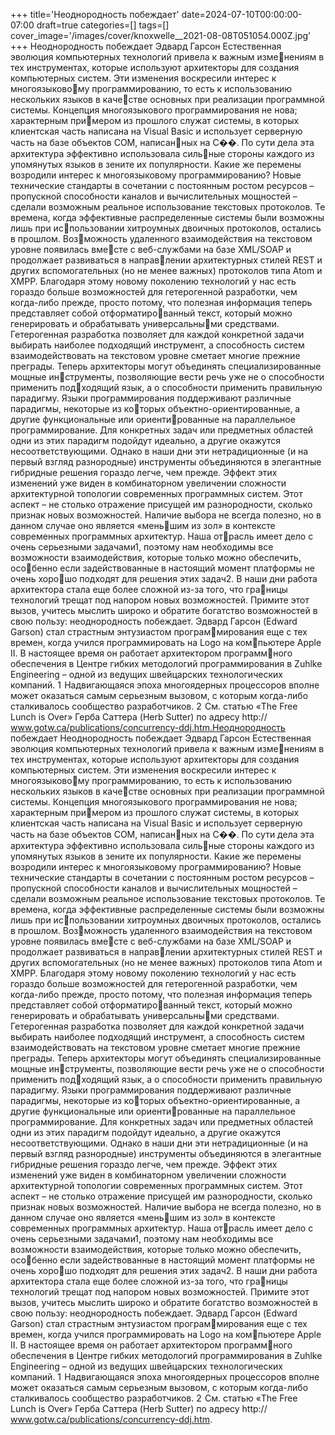 +++
title='Неоднородность побеждает'
date=2024-07-10T00:00:00-07:00
draft=true
categories=[]
tags=[]
cover_image='/images/cover/knoxwelle__2021-08-08T051054.000Z.jpg'
+++
Неоднородность побеждает
Эдвард Гарсон
Естественная эволюция компьютерных технологий привела к важным изменениям в тех инструментах, которые используют архитекторы для создания
компьютерных систем. Эти изменения воскресили интерес к многоязыковому программированию, то есть к использованию нескольких языков в качестве основных при реализации программной системы.
Концепция многоязыкового программирования не нова; характерным примером из прошлого служат системы, в которых клиентская часть написана
на Visual Basic и использует серверную часть на базе объектов COM, написанных на C��. По сути дела эта архитектура эффективно использовала сильные стороны каждого из упомянутых языков в зените их популярности.
Какие же перемены возродили интерес к многоязыковому программированию?
Новые технические стандарты в сочетании с постоянным ростом ресурсов –
пропускной способности каналов и вычислительных мощностей – сделали
возможным реальное использование текстовых протоколов. Те времена,
когда эффективные распределенные системы были возможны лишь при использовании хитроумных двоичных протоколов, остались в прошлом. Возможность удаленного взаимодействия на текстовом уровне появилась вместе с веб-службами на базе XML/SOAP и продолжает развиваться в направлении архитектурных стилей REST и других вспомогательных (но не менее
важных) протоколов типа Atom и XMPP.
Благодаря этому новому поколению технологий у нас есть гораздо больше
возможностей для гетерогенной разработки, чем когда-либо прежде, просто
потому, что полезная информация теперь представляет собой отформатированный текст, который можно генерировать и обрабатывать универсальными средствами. Гетерогенная разработка позволяет для каждой конкретной
задачи выбирать наиболее подходящий инструмент, а способность систем
взаимодействовать на текстовом уровне сметает многие прежние преграды.
Теперь архитекторы могут объединять специализированные мощные инструменты, позволяющие вести речь уже не о способности применить подходящий язык, а о способности применить правильную парадигму. Языки
программирования поддерживают различные парадигмы, некоторые из которых объектно-ориентированные, а другие функциональные или ориентированные на параллельное программирование. Для конкретных задач или
предметных областей одни из этих парадигм подойдут идеально, а другие
окажутся несоответствующими. Однако в наши дни эти нетрадиционные
(и на первый взгляд разнородные) инструменты объединяются в элегантные
гибридные решения гораздо легче, чем прежде.
Эффект этих изменений уже виден в комбинаторном увеличении сложности
архитектурной топологии современных программных систем. Этот аспект –
не столько отражение присущей им разнородности, сколько признак новых
возможностей.
Наличие выбора не всегда полезно, но в данном случае оно является «меньшим из зол» в контексте современных программных архитектур. Наша отрасль имеет дело с очень серьезными задачами1, поэтому нам необходимы
все возможности взаимодействия, которые только можно обеспечить, особенно если задействованные в настоящий момент платформы не очень хорошо подходят для решения этих задач2.
В наши дни работа архитектора стала еще более сложной из-за того, что границы технологий трещат под напором новых возможностей. Примите этот
вызов, учитесь мыслить широко и обратите богатство возможностей в свою
пользу: неоднородность побеждает.
Эдвард Гарсон (Edward Garson) стал страстным энтузиастом программирования еще с тех времен, когда учился программировать на Logo на компьютере Apple II. В настоящее время он работает архитектором программного обеспечения в Центре гибких методологий программирования в Zuhlke
Engineering – одной из ведущих швейцарских технологических компаний.
1  Надвигающаяся эпоха многоядерных процессоров вполне может оказаться
самым серьезным вызовом, с которым когда-либо сталкивалось сообщество
разработчиков.
2  См. статью «The Free Lunch is Over» Герба Саттера (Herb Sutter) по адресу http://
www.gotw.ca/publications/concurrency-ddj.htm.Неоднородность побеждает 
Неоднородность побеждает
Эдвард Гарсон
Естественная эволюция компьютерных технологий привела к важным изменениям в тех инструментах, которые используют архитекторы для создания
компьютерных систем. Эти изменения воскресили интерес к многоязыковому программированию, то есть к использованию нескольких языков в качестве основных при реализации программной системы.
Концепция многоязыкового программирования не нова; характерным примером из прошлого служат системы, в которых клиентская часть написана
на Visual Basic и использует серверную часть на базе объектов COM, написанных на C��. По сути дела эта архитектура эффективно использовала сильные стороны каждого из упомянутых языков в зените их популярности.
Какие же перемены возродили интерес к многоязыковому программированию?
Новые технические стандарты в сочетании с постоянным ростом ресурсов –
пропускной способности каналов и вычислительных мощностей – сделали
возможным реальное использование текстовых протоколов. Те времена,
когда эффективные распределенные системы были возможны лишь при использовании хитроумных двоичных протоколов, остались в прошлом. Возможность удаленного взаимодействия на текстовом уровне появилась вместе с веб-службами на базе XML/SOAP и продолжает развиваться в направлении архитектурных стилей REST и других вспомогательных (но не менее
важных) протоколов типа Atom и XMPP.
Благодаря этому новому поколению технологий у нас есть гораздо больше
возможностей для гетерогенной разработки, чем когда-либо прежде, просто
потому, что полезная информация теперь представляет собой отформатированный текст, который можно генерировать и обрабатывать универсальными средствами. Гетерогенная разработка позволяет для каждой конкретной
задачи выбирать наиболее подходящий инструмент, а способность систем
взаимодействовать на текстовом уровне сметает многие прежние преграды.
Теперь архитекторы могут объединять специализированные мощные инструменты, позволяющие вести речь уже не о способности применить подходящий язык, а о способности применить правильную парадигму. Языки
программирования поддерживают различные парадигмы, некоторые из которых объектно-ориентированные, а другие функциональные или ориентированные на параллельное программирование. Для конкретных задач или
предметных областей одни из этих парадигм подойдут идеально, а другие
окажутся несоответствующими. Однако в наши дни эти нетрадиционные
(и на первый взгляд разнородные) инструменты объединяются в элегантные
гибридные решения гораздо легче, чем прежде.
Эффект этих изменений уже виден в комбинаторном увеличении сложности
архитектурной топологии современных программных систем. Этот аспект –
не столько отражение присущей им разнородности, сколько признак новых
возможностей.
Наличие выбора не всегда полезно, но в данном случае оно является «меньшим из зол» в контексте современных программных архитектур. Наша отрасль имеет дело с очень серьезными задачами1, поэтому нам необходимы
все возможности взаимодействия, которые только можно обеспечить, особенно если задействованные в настоящий момент платформы не очень хорошо подходят для решения этих задач2.
В наши дни работа архитектора стала еще более сложной из-за того, что границы технологий трещат под напором новых возможностей. Примите этот
вызов, учитесь мыслить широко и обратите богатство возможностей в свою
пользу: неоднородность побеждает.
Эдвард Гарсон (Edward Garson) стал страстным энтузиастом программирования еще с тех времен, когда учился программировать на Logo на компьютере Apple II. В настоящее время он работает архитектором программного обеспечения в Центре гибких методологий программирования в Zuhlke
Engineering – одной из ведущих швейцарских технологических компаний.
1  Надвигающаяся эпоха многоядерных процессоров вполне может оказаться
самым серьезным вызовом, с которым когда-либо сталкивалось сообщество
разработчиков.
2  См. статью «The Free Lunch is Over» Герба Саттера (Herb Sutter) по адресу http://
www.gotw.ca/publications/concurrency-ddj.htm.